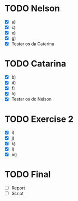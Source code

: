 # TODO Nelson
- [x] a)
- [x] c)
- [x] e)
- [x] g)
- [X] Testar os da Catarina

# TODO Catarina
- [X] b)
- [X] d)
- [X] f)
- [X] h)
- [X] Testar os do Nelson

# TODO Exercise 2
- [X] i)
- [X] j)
- [X] k)
- [X] l)
- [X] m)

# TODO Final
- [ ] Report
- [ ] Script
